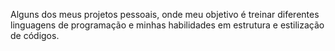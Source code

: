 Alguns dos meus projetos pessoais, onde meu objetivo é treinar diferentes linguagens de programação e minhas habilidades em estrutura e estilização de códigos.
